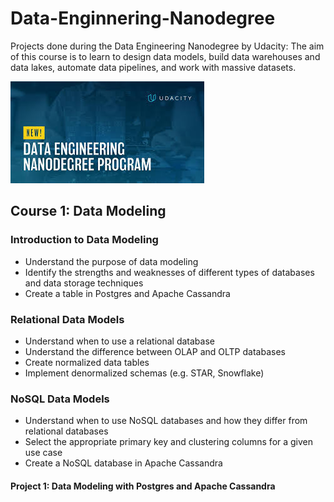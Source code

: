 # Data-Enginnering-Nanodegree
Projects done during the Data Engineering Nanodegree by Udacity:
The aim of this course is to learn to design data models, build data warehouses and data lakes, automate data pipelines, and work with massive datasets.

![Icon](uda_dend_banner.jpeg)

## Course 1: Data Modeling
### Introduction to Data Modeling
- Understand the purpose of data modeling
- Identify the strengths and weaknesses of different types of databases and data storage techniques
- Create a table in Postgres and Apache Cassandra

### Relational Data Models
- Understand when to use a relational database
- Understand the difference between OLAP and OLTP databases
- Create normalized data tables
- Implement denormalized schemas (e.g. STAR, Snowflake)

### NoSQL Data Models
- Understand when to use NoSQL databases and how they differ from relational databases
- Select the appropriate primary key and clustering columns for a given use case
- Create a NoSQL database in Apache Cassandra

#### Project 1: Data Modeling with Postgres and Apache Cassandra
